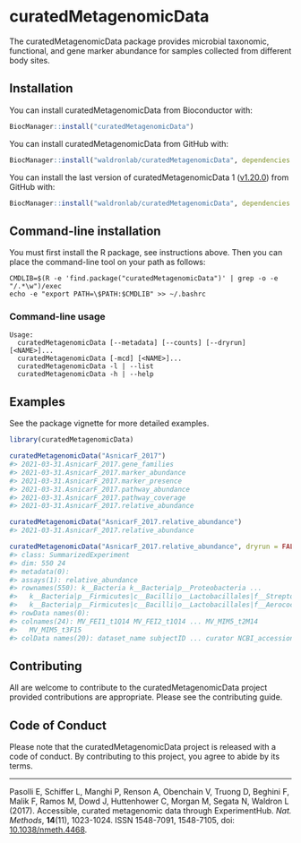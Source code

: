
<!-- README.md is generated from README.Rmd. Please edit that file -->

# curatedMetagenomicData

<!-- badges: start -->
<!-- badges: end -->

The curatedMetagenomicData package provides microbial taxonomic,
functional, and gene marker abundance for samples collected from
different body sites.

## Installation

You can install curatedMetagenomicData from Bioconductor with:

``` r
BiocManager::install("curatedMetagenomicData")
```

You can install curatedMetagenomicData from GitHub with:

``` r
BiocManager::install("waldronlab/curatedMetagenomicData", dependencies = TRUE, build_vignettes = TRUE)
```

You can install the last version of curatedMetagenomicData 1
([v1.20.0](https://github.com/waldronlab/curatedMetagenomicData/releases/tag/v1.20.0))
from GitHub with:

``` r
BiocManager::install("waldronlab/curatedMetagenomicData", dependencies = TRUE, build_vignettes = TRUE, ref = "v1.20.0")
```

## Command-line installation

You must first install the R package, see instructions above. Then you
can place the command-line tool on your path as follows:

    CMDLIB=$(R -e 'find.package("curatedMetagenomicData")' | grep -o -e "/.*\w")/exec
    echo -e "export PATH=\$PATH:$CMDLIB" >> ~/.bashrc

### Command-line usage

    Usage:
      curatedMetagenomicData [--metadata] [--counts] [--dryrun] [<NAME>]...
      curatedMetagenomicData [-mcd] [<NAME>]...
      curatedMetagenomicData -l | --list
      curatedMetagenomicData -h | --help

## Examples

See the package vignette for more detailed examples.

``` r
library(curatedMetagenomicData)
```

``` r
curatedMetagenomicData("AsnicarF_2017")
#> 2021-03-31.AsnicarF_2017.gene_families
#> 2021-03-31.AsnicarF_2017.marker_abundance
#> 2021-03-31.AsnicarF_2017.marker_presence
#> 2021-03-31.AsnicarF_2017.pathway_abundance
#> 2021-03-31.AsnicarF_2017.pathway_coverage
#> 2021-03-31.AsnicarF_2017.relative_abundance
```

``` r
curatedMetagenomicData("AsnicarF_2017.relative_abundance")
#> 2021-03-31.AsnicarF_2017.relative_abundance
```

``` r
curatedMetagenomicData("AsnicarF_2017.relative_abundance", dryrun = FALSE)
#> class: SummarizedExperiment 
#> dim: 550 24 
#> metadata(0):
#> assays(1): relative_abundance
#> rownames(550): k__Bacteria k__Bacteria|p__Proteobacteria ...
#>   k__Bacteria|p__Firmicutes|c__Bacilli|o__Lactobacillales|f__Streptococcaceae|g__Streptococcus|s__Streptococcus_gordonii
#>   k__Bacteria|p__Firmicutes|c__Bacilli|o__Lactobacillales|f__Aerococcaceae|g__Abiotrophia|s__Abiotrophia_sp_HMSC24B09
#> rowData names(0):
#> colnames(24): MV_FEI1_t1Q14 MV_FEI2_t1Q14 ... MV_MIM5_t2M14
#>   MV_MIM5_t3F15
#> colData names(20): dataset_name subjectID ... curator NCBI_accession
```

## Contributing

All are welcome to contribute to the curatedMetagenomicData project
provided contributions are appropriate. Please see the contributing
guide.

## Code of Conduct

Please note that the curatedMetagenomicData project is released with a
code of conduct. By contributing to this project, you agree to abide by
its terms.

------------------------------------------------------------------------

Pasolli E, Schiffer L, Manghi P, Renson A, Obenchain V, Truong D,
Beghini F, Malik F, Ramos M, Dowd J, Huttenhower C, Morgan M, Segata N,
Waldron L (2017). Accessible, curated metagenomic data through
ExperimentHub. *Nat. Methods*, **14**(11), 1023-1024. ISSN 1548-7091,
1548-7105, doi:
[10.1038/nmeth.4468](https://doi.org/10.1038/nmeth.4468).

